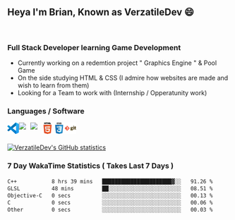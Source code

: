 ## Heya I'm Brian, Known as VerzatileDev 😄

<br/>

<!--<img src="https://wakatime.com/share/@VerzatileDev/bd535d51-2b9d-4912-b0bd-87b577275e77.svg" width="500" height="300"> -->
### Full Stack Developer learning Game Development

- Currently working on a redemtion project " Graphics Engine " & Pool Game
- On the side studying HTML & CSS (I admire how websites are made and wish to learn from them)
- Looking for a Team to work with (Internship / Opperatunity work)

### Languages / Software


<!--  Href Specifies Link when image is clicked  -->
<a href="https://wakatime.com/@VerzatileDev">
  <img align ="left" width = "26px" src="https://raw.githubusercontent.com/github/explore/80688e429a7d4ef2fca1e82350fe8e3517d3494d/topics/visual-studio-code/visual-studio-code.png">
</a>

<!-- #2 -->
<a href="https://wakatime.com/@VerzatileDev">
  <img align ="left" width = "26px" src="https://raw.githubusercontent.com/isocpp/logos/master/cpp_logo.png">
</a>


<!-- #3 -->
<a href="https://wakatime.com/@VerzatileDev">
  <img align ="left" width = "26px" src="https://camo.githubusercontent.com/8d56e87edf99e89bfc457cd62462e0b7aae19e6b197b1df5c542d474d8d76f81/68747470733a2f2f646576656c6f7065722e6665646f726170726f6a6563742e6f72672f7374617469632f6c6f676f2f6373686172702e706e67">
</a>

<!-- #4 -->
<a href="https://wakatime.com/@VerzatileDev">
  <img align ="left" width = "26px" src="https://raw.githubusercontent.com/github/explore/80688e429a7d4ef2fca1e82350fe8e3517d3494d/topics/html/html.png">
</a>

<!-- #5 -->
<a href="https://wakatime.com/@VerzatileDev">
  <img align ="left" width = "26px" src="https://raw.githubusercontent.com/github/explore/80688e429a7d4ef2fca1e82350fe8e3517d3494d/topics/css/css.png">
</a>

<!-- #6 -->
<a href="https://wakatime.com/@VerzatileDev">
  <img align ="left" width = "26px" src="https://raw.githubusercontent.com/github/explore/80688e429a7d4ef2fca1e82350fe8e3517d3494d/topics/git/git.png">
</a>

<br>
<br/>

[![VerzatileDev's GitHub statistics](https://github-readme-stats.vercel.app/api?username=Brianlatt&theme=radical)](https://github.com/Brianlatt) 


<!-- [![Top Langs](https://github-readme-stats.vercel.app/api/top-langs/?username=Brianlatt&layout=compact&theme=tokyonight)](https://github.com/Brianlatt) -->

### 7 Day WakaTime Statistics ( Takes Last 7 Days )
<!--START_SECTION:waka-->

```text
C++           8 hrs 39 mins   ██████████████████████▓░░   91.26 %
GLSL          48 mins         ██░░░░░░░░░░░░░░░░░░░░░░░   08.51 %
Objective-C   0 secs          ░░░░░░░░░░░░░░░░░░░░░░░░░   00.13 %
C             0 secs          ░░░░░░░░░░░░░░░░░░░░░░░░░   00.06 %
Other         0 secs          ░░░░░░░░░░░░░░░░░░░░░░░░░   00.03 %
```

<!--END_SECTION:waka-->
